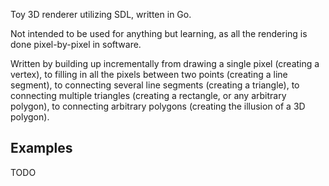 Toy 3D renderer utilizing SDL, written in Go.

Not intended to be used for anything but learning, as all the rendering is done
pixel-by-pixel in software.

Written by building up incrementally from drawing a single pixel (creating a vertex),
to filling in all the pixels between two points (creating a line segment),
to connecting several line segments (creating a triangle),
to connecting multiple triangles (creating a rectangle, or any arbitrary polygon),
to connecting arbitrary polygons (creating the illusion of a 3D polygon).

## Examples

TODO

